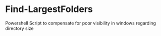 # Find-LargestFolders
Powershell Script to compensate for poor visibility in windows regarding directory size
